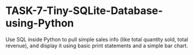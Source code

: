 # TASK-7-Tiny-SQLite-Database-using-Python
Use SQL inside Python to pull simple sales info (like total quantity sold, total revenue), and display it using basic print statements and a simple bar chart.
